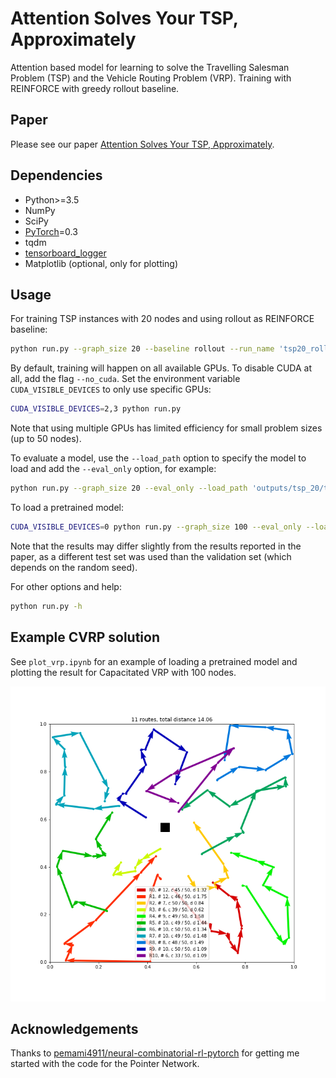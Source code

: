 # Attention Solves Your TSP, Approximately

Attention based model for learning to solve the Travelling Salesman Problem (TSP) and the Vehicle Routing Problem (VRP). Training with REINFORCE with greedy rollout baseline.

## Paper
Please see our paper [Attention Solves Your TSP, Approximately](https://arxiv.org/abs/1803.08475). 

## Dependencies

* Python>=3.5
* NumPy
* SciPy
* [PyTorch](http://pytorch.org/)=0.3
* tqdm
* [tensorboard_logger](https://github.com/TeamHG-Memex/tensorboard_logger)
* Matplotlib (optional, only for plotting)

## Usage

For training TSP instances with 20 nodes and using rollout as REINFORCE baseline:
```bash
python run.py --graph_size 20 --baseline rollout --run_name 'tsp20_rollout'
```

By default, training will happen on all available GPUs. To disable CUDA at all, add the flag `--no_cuda`. 
Set the environment variable `CUDA_VISIBLE_DEVICES` to only use specific GPUs:
```bash
CUDA_VISIBLE_DEVICES=2,3 python run.py 
```
Note that using multiple GPUs has limited efficiency for small problem sizes (up to 50 nodes).

To evaluate a model, use the `--load_path` option to specify the model to load and add the `--eval_only` option, for example:
```bash
python run.py --graph_size 20 --eval_only --load_path 'outputs/tsp_20/tsp20_rollout_{datetime}/epoch-0.pt'
```

To load a pretrained model:
```bash
CUDA_VISIBLE_DEVICES=0 python run.py --graph_size 100 --eval_only --load_path pretrained/tsp_100/epoch-99.pt
```
Note that the results may differ slightly from the results reported in the paper, as a different test set was used than the validation set (which depends on the random seed).

For other options and help:
```bash
python run.py -h
```

## Example CVRP solution
See `plot_vrp.ipynb` for an example of loading a pretrained model and plotting the result for Capacitated VRP with 100 nodes.

![CVRP100](images/cvrp_0.png)

## Acknowledgements
Thanks to [pemami4911/neural-combinatorial-rl-pytorch](https://github.com/pemami4911/neural-combinatorial-rl-pytorch) for getting me started with the code for the Pointer Network.
